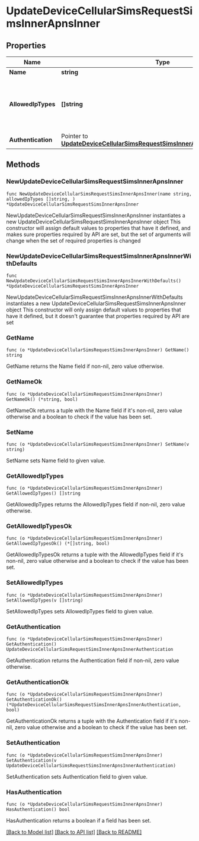 # UpdateDeviceCellularSimsRequestSimsInnerApnsInner

## Properties

Name | Type | Description | Notes
------------ | ------------- | ------------- | -------------
**Name** | **string** | APN name. | 
**AllowedIpTypes** | **[]string** | IP versions to support (permitted values include &#39;ipv4&#39;, &#39;ipv6&#39;). | 
**Authentication** | Pointer to [**UpdateDeviceCellularSimsRequestSimsInnerApnsInnerAuthentication**](UpdateDeviceCellularSimsRequestSimsInnerApnsInnerAuthentication.md) |  | [optional] 

## Methods

### NewUpdateDeviceCellularSimsRequestSimsInnerApnsInner

`func NewUpdateDeviceCellularSimsRequestSimsInnerApnsInner(name string, allowedIpTypes []string, ) *UpdateDeviceCellularSimsRequestSimsInnerApnsInner`

NewUpdateDeviceCellularSimsRequestSimsInnerApnsInner instantiates a new UpdateDeviceCellularSimsRequestSimsInnerApnsInner object
This constructor will assign default values to properties that have it defined,
and makes sure properties required by API are set, but the set of arguments
will change when the set of required properties is changed

### NewUpdateDeviceCellularSimsRequestSimsInnerApnsInnerWithDefaults

`func NewUpdateDeviceCellularSimsRequestSimsInnerApnsInnerWithDefaults() *UpdateDeviceCellularSimsRequestSimsInnerApnsInner`

NewUpdateDeviceCellularSimsRequestSimsInnerApnsInnerWithDefaults instantiates a new UpdateDeviceCellularSimsRequestSimsInnerApnsInner object
This constructor will only assign default values to properties that have it defined,
but it doesn't guarantee that properties required by API are set

### GetName

`func (o *UpdateDeviceCellularSimsRequestSimsInnerApnsInner) GetName() string`

GetName returns the Name field if non-nil, zero value otherwise.

### GetNameOk

`func (o *UpdateDeviceCellularSimsRequestSimsInnerApnsInner) GetNameOk() (*string, bool)`

GetNameOk returns a tuple with the Name field if it's non-nil, zero value otherwise
and a boolean to check if the value has been set.

### SetName

`func (o *UpdateDeviceCellularSimsRequestSimsInnerApnsInner) SetName(v string)`

SetName sets Name field to given value.


### GetAllowedIpTypes

`func (o *UpdateDeviceCellularSimsRequestSimsInnerApnsInner) GetAllowedIpTypes() []string`

GetAllowedIpTypes returns the AllowedIpTypes field if non-nil, zero value otherwise.

### GetAllowedIpTypesOk

`func (o *UpdateDeviceCellularSimsRequestSimsInnerApnsInner) GetAllowedIpTypesOk() (*[]string, bool)`

GetAllowedIpTypesOk returns a tuple with the AllowedIpTypes field if it's non-nil, zero value otherwise
and a boolean to check if the value has been set.

### SetAllowedIpTypes

`func (o *UpdateDeviceCellularSimsRequestSimsInnerApnsInner) SetAllowedIpTypes(v []string)`

SetAllowedIpTypes sets AllowedIpTypes field to given value.


### GetAuthentication

`func (o *UpdateDeviceCellularSimsRequestSimsInnerApnsInner) GetAuthentication() UpdateDeviceCellularSimsRequestSimsInnerApnsInnerAuthentication`

GetAuthentication returns the Authentication field if non-nil, zero value otherwise.

### GetAuthenticationOk

`func (o *UpdateDeviceCellularSimsRequestSimsInnerApnsInner) GetAuthenticationOk() (*UpdateDeviceCellularSimsRequestSimsInnerApnsInnerAuthentication, bool)`

GetAuthenticationOk returns a tuple with the Authentication field if it's non-nil, zero value otherwise
and a boolean to check if the value has been set.

### SetAuthentication

`func (o *UpdateDeviceCellularSimsRequestSimsInnerApnsInner) SetAuthentication(v UpdateDeviceCellularSimsRequestSimsInnerApnsInnerAuthentication)`

SetAuthentication sets Authentication field to given value.

### HasAuthentication

`func (o *UpdateDeviceCellularSimsRequestSimsInnerApnsInner) HasAuthentication() bool`

HasAuthentication returns a boolean if a field has been set.


[[Back to Model list]](../README.md#documentation-for-models) [[Back to API list]](../README.md#documentation-for-api-endpoints) [[Back to README]](../README.md)


